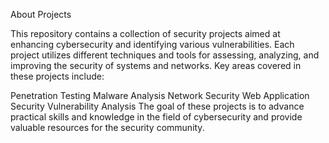 About Projects

This repository contains a collection of security projects aimed at enhancing cybersecurity and identifying various vulnerabilities. Each project utilizes different techniques and tools for assessing, analyzing, and improving the security of systems and networks. Key areas covered in these projects include:

Penetration Testing
Malware Analysis
Network Security
Web Application Security
Vulnerability Analysis
The goal of these projects is to advance practical skills and knowledge in the field of cybersecurity and provide valuable resources for the security community.
